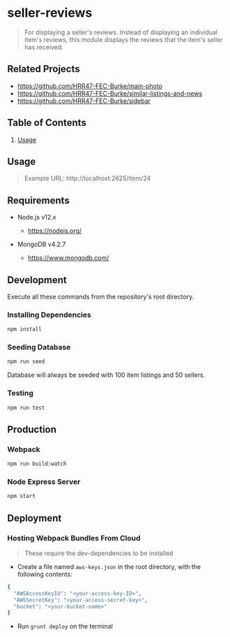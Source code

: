 # seller-reviews
> For displaying a seller's reviews. Instead of displaying an individual item's reviews, this module displays the reviews that the item's seller has received.

## Related Projects

  - https://github.com/HRR47-FEC-Burke/main-photo
  - https://github.com/HRR47-FEC-Burke/similar-listings-and-news
  - https://github.com/HRR47-FEC-Burke/sidebar
  
## Table of Contents

1. [Usage](#Usage)

## Usage
> Example URL: http://localhost:2625/item/24

## Requirements

- Node.js v12.x
  - https://nodejs.org/
  
- MongoDB v4.2.7
  - https://www.mongodb.com/
  
## Development

Execute all these commands from the repository's root directory.

### Installing Dependencies

```sh
npm install
```

### Seeding Database

```sh
npm run seed
```

Database will always be seeded with 100 item listings and 50 sellers.

### Testing

```sh
npm run test
```

## Production

### Webpack

```sh
npm run build:watch
```

### Node Express Server

```sh
npm start
```

## Deployment

### Hosting Webpack Bundles From Cloud
> These require the dev-dependencies to be installed

- Create a file named ```aws-keys.json``` in the root directory, with the following contents:
```sh
{
  "AWSAccessKeyId": "<your-access-key-ID>",
  "AWSSecretKey": "<your-access-secret-key>",
  "bucket": "<your-bucket-name>"
}
```

- Run ```grunt deploy``` on the terminal
